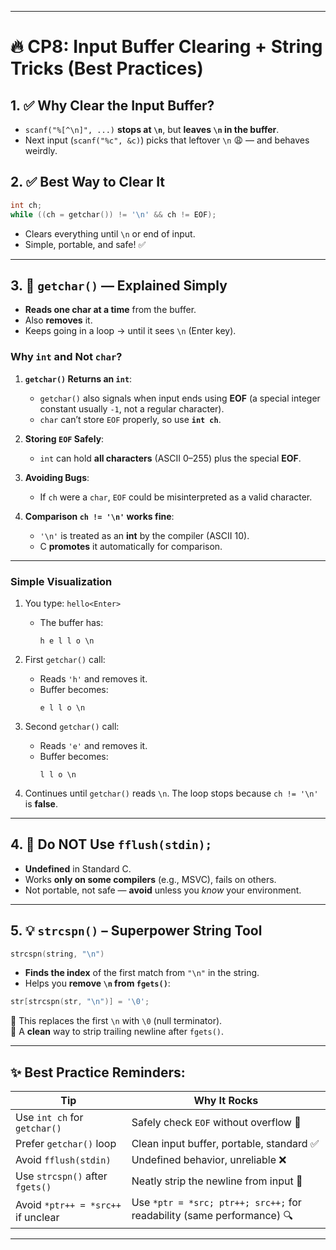 
---

# 🔥 CP8: Input Buffer Clearing + String Tricks (Best Practices)

## 1. ✅ Why Clear the Input Buffer?
- `scanf("%[^\n]", ...)` **stops at `\n`**, but **leaves `\n` in the buffer**.
- Next input (`scanf("%c", &c)`) picks that leftover `\n` 😩 — and behaves weirdly.
  
## 2. ✅ Best Way to Clear It
```c
int ch;
while ((ch = getchar()) != '\n' && ch != EOF);
```
- Clears everything until `\n` or end of input.
- Simple, portable, and safe! ✅

---

## 3. 🌟 `getchar()` — Explained Simply
- **Reads one char at a time** from the buffer.
- Also **removes** it.
- Keeps going in a loop → until it sees `\n` (Enter key).
  
### Why `int` and Not `char`?

1. **`getchar()` Returns an `int`**:
   - `getchar()` also signals when input ends using **EOF** (a special integer constant usually `-1`, not a regular character).
   - `char` can’t store `EOF` properly, so use **`int ch`**.

2. **Storing `EOF` Safely**:
   - `int` can hold **all characters** (ASCII 0–255) plus the special **EOF**.

3. **Avoiding Bugs**:
   - If `ch` were a `char`, `EOF` could be misinterpreted as a valid character.

4. **Comparison `ch != '\n'` works fine**:
   - `'\n'` is treated as an **int** by the compiler (ASCII 10).
   - C **promotes** it automatically for comparison.

---

### Simple Visualization

1. You type: `hello<Enter>`  
   - The buffer has:  
     ```
     h e l l o \n
     ```

2. First `getchar()` call:
   - Reads `'h'` and removes it.
   - Buffer becomes:
     ```
     e l l o \n
     ```

3. Second `getchar()` call:
   - Reads `'e'` and removes it.
   - Buffer becomes:
     ```
     l l o \n
     ```

4. Continues until `getchar()` reads `\n`. The loop stops because `ch != '\n'` is **false**.

---

## 4. 🚫 Do NOT Use `fflush(stdin);`
- **Undefined** in Standard C.
- Works **only on some compilers** (e.g., MSVC), fails on others.
- Not portable, not safe — **avoid** unless you *know* your environment.

---

## 5. 💡 `strcspn()` – Superpower String Tool
```c
strcspn(string, "\n")
```
- **Finds the index** of the first match from `"\n"` in the string.
- Helps you **remove `\n` from `fgets()`**:
```c
str[strcspn(str, "\n")] = '\0';
```
🔸 This replaces the first `\n` with `\0` (null terminator).  
🔸 A **clean** way to strip trailing newline after `fgets()`.

---

## ✨ Best Practice Reminders:
| Tip                                | Why It Rocks                                                            |
|------------------------------------|-------------------------------------------------------------------------|
| Use `int ch` for `getchar()`       | Safely check `EOF` without overflow 🚫                                 |
| Prefer `getchar()` loop            | Clean input buffer, portable, standard ✅                              |
| Avoid `fflush(stdin)`              | Undefined behavior, unreliable ❌                                      |
| Use `strcspn()` after `fgets()`    | Neatly strip the newline from input 🎯                                 |
| Avoid `*ptr++ = *src++` if unclear | Use `*ptr = *src; ptr++; src++;` for readability (same performance) 🔍 |

---
